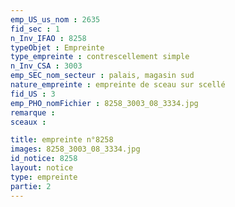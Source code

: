 ```yaml
---
emp_US_us_nom : 2635
fid_sec : 1
n_Inv_IFAO : 8258
typeObjet : Empreinte
type_empreinte : contrescellement simple
n_Inv_CSA : 3003
emp_SEC_nom_secteur : palais, magasin sud
nature_empreinte : empreinte de sceau sur scellé
fid_US : 3
emp_PHO_nomFichier : 8258_3003_08_3334.jpg
remarque : 
sceaux :

title: empreinte n°8258
images: 8258_3003_08_3334.jpg
id_notice: 8258
layout: notice
type: empreinte
partie: 2
---
```

